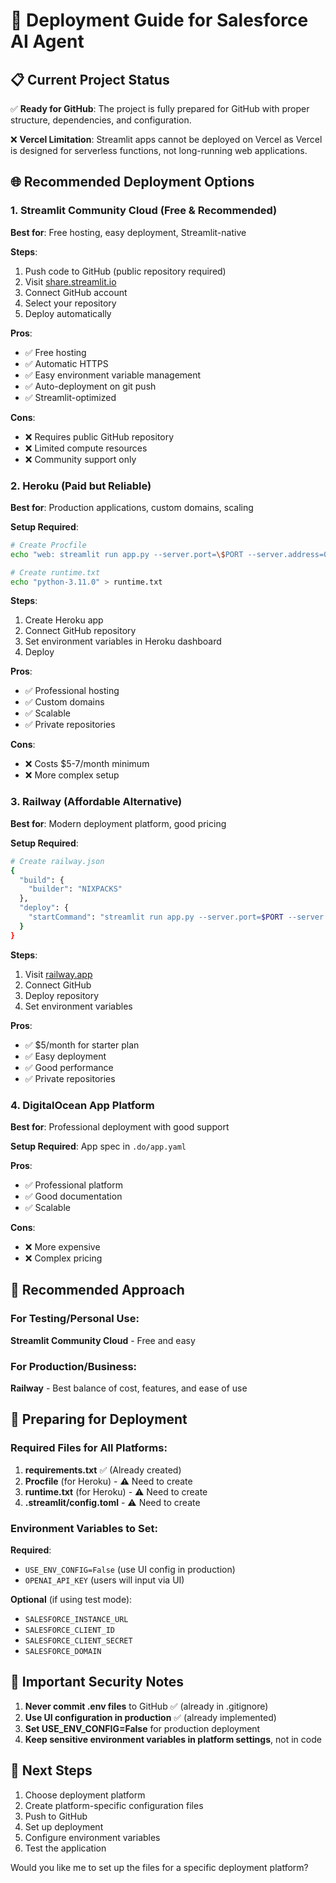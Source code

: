 # 🚀 Deployment Guide for Salesforce AI Agent

## 📋 **Current Project Status**

✅ **Ready for GitHub**: The project is fully prepared for GitHub with proper structure, dependencies, and configuration.

❌ **Vercel Limitation**: Streamlit apps cannot be deployed on Vercel as Vercel is designed for serverless functions, not long-running web applications.

## 🌐 **Recommended Deployment Options**

### 1. **Streamlit Community Cloud** (Free & Recommended)

**Best for**: Free hosting, easy deployment, Streamlit-native

**Steps**:
1. Push code to GitHub (public repository required)
2. Visit [share.streamlit.io](https://share.streamlit.io)
3. Connect GitHub account
4. Select your repository
5. Deploy automatically

**Pros**:
- ✅ Free hosting
- ✅ Automatic HTTPS
- ✅ Easy environment variable management
- ✅ Auto-deployment on git push
- ✅ Streamlit-optimized

**Cons**:
- ❌ Requires public GitHub repository
- ❌ Limited compute resources
- ❌ Community support only

### 2. **Heroku** (Paid but Reliable)

**Best for**: Production applications, custom domains, scaling

**Setup Required**:
```bash
# Create Procfile
echo "web: streamlit run app.py --server.port=\$PORT --server.address=0.0.0.0" > Procfile

# Create runtime.txt
echo "python-3.11.0" > runtime.txt
```

**Steps**:
1. Create Heroku app
2. Connect GitHub repository
3. Set environment variables in Heroku dashboard
4. Deploy

**Pros**:
- ✅ Professional hosting
- ✅ Custom domains
- ✅ Scalable
- ✅ Private repositories

**Cons**:
- ❌ Costs $5-7/month minimum
- ❌ More complex setup

### 3. **Railway** (Affordable Alternative)

**Best for**: Modern deployment platform, good pricing

**Setup Required**:
```bash
# Create railway.json
{
  "build": {
    "builder": "NIXPACKS"
  },
  "deploy": {
    "startCommand": "streamlit run app.py --server.port=$PORT --server.address=0.0.0.0"
  }
}
```

**Steps**:
1. Visit [railway.app](https://railway.app)
2. Connect GitHub
3. Deploy repository
4. Set environment variables

**Pros**:
- ✅ $5/month for starter plan
- ✅ Easy deployment
- ✅ Good performance
- ✅ Private repositories

### 4. **DigitalOcean App Platform**

**Best for**: Professional deployment with good support

**Setup Required**: App spec in `.do/app.yaml`

**Pros**:
- ✅ Professional platform
- ✅ Good documentation
- ✅ Scalable

**Cons**:
- ❌ More expensive
- ❌ Complex pricing

## 🎯 **Recommended Approach**

### For Testing/Personal Use:
**Streamlit Community Cloud** - Free and easy

### For Production/Business:
**Railway** - Best balance of cost, features, and ease of use

## 🔧 **Preparing for Deployment**

### Required Files for All Platforms:

1. **requirements.txt** ✅ (Already created)
2. **Procfile** (for Heroku) - ⚠️ Need to create
3. **runtime.txt** (for Heroku) - ⚠️ Need to create
4. **.streamlit/config.toml** - ⚠️ Need to create

### Environment Variables to Set:

**Required**:
- `USE_ENV_CONFIG=False` (use UI config in production)
- `OPENAI_API_KEY` (users will input via UI)

**Optional** (if using test mode):
- `SALESFORCE_INSTANCE_URL`
- `SALESFORCE_CLIENT_ID`
- `SALESFORCE_CLIENT_SECRET`
- `SALESFORCE_DOMAIN`

## 🚨 **Important Security Notes**

1. **Never commit .env files** to GitHub ✅ (already in .gitignore)
2. **Use UI configuration in production** ✅ (already implemented)
3. **Set USE_ENV_CONFIG=False** for production deployment
4. **Keep sensitive environment variables in platform settings**, not in code

## 📝 **Next Steps**

1. Choose deployment platform
2. Create platform-specific configuration files
3. Push to GitHub
4. Set up deployment
5. Configure environment variables
6. Test the application

Would you like me to set up the files for a specific deployment platform? 
